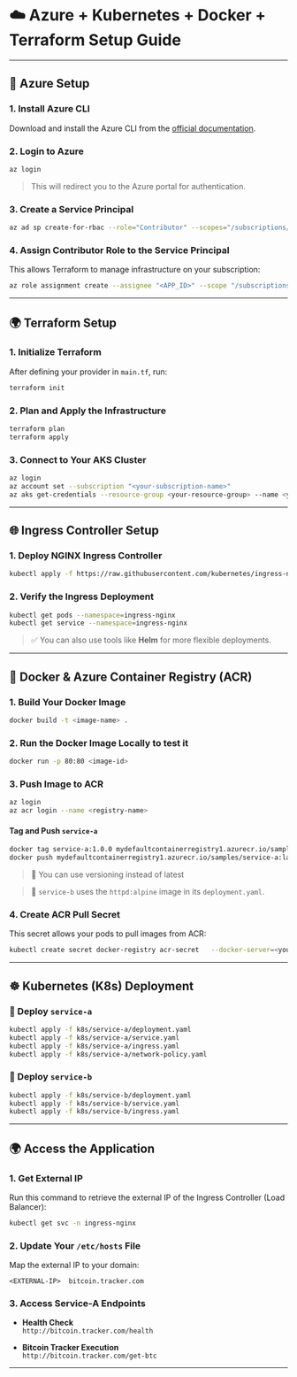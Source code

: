 # ☁️ Azure + Kubernetes + Docker + Terraform Setup Guide

---

## 🔧 Azure Setup

### 1. Install Azure CLI

Download and install the Azure CLI from the [official documentation](https://learn.microsoft.com/en-us/cli/azure/install-azure-cli).

### 2. Login to Azure

```bash
az login
```

> This will redirect you to the Azure portal for authentication.

### 3. Create a Service Principal

```bash
az ad sp create-for-rbac --role="Contributor" --scopes="/subscriptions/<SUBSCRIPTION_ID>"
```

### 4. Assign Contributor Role to the Service Principal

This allows Terraform to manage infrastructure on your subscription:

```bash
az role assignment create --assignee "<APP_ID>" --scope "/subscriptions/<SUBSCRIPTION_ID>" --role Contributor
```

---

## 🌍 Terraform Setup

### 1. Initialize Terraform

After defining your provider in `main.tf`, run:

```bash
terraform init
```

### 2. Plan and Apply the Infrastructure

```bash
terraform plan
terraform apply
```

### 3. Connect to Your AKS Cluster

```bash
az login
az account set --subscription "<your-subscription-name>"
az aks get-credentials --resource-group <your-resource-group> --name <your-cluster-name>
```

---

## 🌐 Ingress Controller Setup

### 1. Deploy NGINX Ingress Controller

```bash
kubectl apply -f https://raw.githubusercontent.com/kubernetes/ingress-nginx/controller-v1.3.0/deploy/static/provider/cloud/deploy.yaml
```

### 2. Verify the Ingress Deployment

```bash
kubectl get pods --namespace=ingress-nginx
kubectl get service --namespace=ingress-nginx
```

> ✅ You can also use tools like **Helm** for more flexible deployments.

---

## 🐳 Docker & Azure Container Registry (ACR)

### 1. Build Your Docker Image

```bash
docker build -t <image-name> .
```

### 2. Run the Docker Image Locally to test it

```bash
docker run -p 80:80 <image-id>
```

### 3. Push Image to ACR

```bash
az login
az acr login --name <registry-name>
```

#### Tag and Push `service-a`

```bash
docker tag service-a:1.0.0 mydefaultcontainerregistry1.azurecr.io/samples/service-a:latest
docker push mydefaultcontainerregistry1.azurecr.io/samples/service-a:latest
```

> 📌 You can use versioning instead of latest

> 📌 `service-b` uses the `httpd:alpine` image in its `deployment.yaml`.

### 4. Create ACR Pull Secret

This secret allows your pods to pull images from ACR:

```bash
kubectl create secret docker-registry acr-secret   --docker-server=<your-acr-server>   --docker-username=<username>   --docker-password=<password>   --docker-email=unused
```

---

## ☸️ Kubernetes (K8s) Deployment

### 🚀 Deploy `service-a`

```bash
kubectl apply -f k8s/service-a/deployment.yaml
kubectl apply -f k8s/service-a/service.yaml
kubectl apply -f k8s/service-a/ingress.yaml
kubectl apply -f k8s/service-a/network-policy.yaml
```

### 🚀 Deploy `service-b`

```bash
kubectl apply -f k8s/service-b/deployment.yaml
kubectl apply -f k8s/service-b/service.yaml
kubectl apply -f k8s/service-b/ingress.yaml
```

---

## 🌍 Access the Application

### 1. Get External IP

Run this command to retrieve the external IP of the Ingress Controller (Load Balancer):

```bash
kubectl get svc -n ingress-nginx
```

### 2. Update Your `/etc/hosts` File

Map the external IP to your domain:

```text
<EXTERNAL-IP>  bitcoin.tracker.com
```

### 3. Access Service-A Endpoints

- **Health Check**  
  `http://bitcoin.tracker.com/health`

- **Bitcoin Tracker Execution**  
  `http://bitcoin.tracker.com/get-btc`

---
